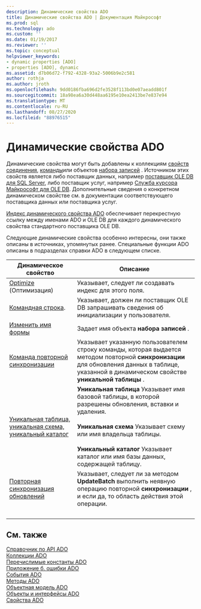 ```yaml
---
description: Динамические свойства ADO
title: Динамические свойства ADO | Документация Майкрософт
ms.prod: sql
ms.technology: ado
ms.custom: ''
ms.date: 01/19/2017
ms.reviewer: ''
ms.topic: conceptual
helpviewer_keywords:
- dynamic properties [ADO]
- properties [ADO], dynamic
ms.assetid: d7b06d72-f792-4328-93a2-5006b9e2c581
author: rothja
ms.author: jroth
ms.openlocfilehash: 9dd0186fba696d2fe3528f113bd0e07aeadd801f
ms.sourcegitcommit: 18a98ea6a30d448aa6195e10ea2413be7e837e94
ms.translationtype: MT
ms.contentlocale: ru-RU
ms.lasthandoff: 08/27/2020
ms.locfileid: "88976515"
---
```

# <a name="ado-dynamic-properties"></a>Динамические свойства ADO
Динамические свойства могут быть добавлены к коллекциям [свойств](./properties-collection-ado.md) [соединения](./connection-object-ado.md), [команды](./command-object-ado.md)или объектов [набора записей](./recordset-object-ado.md) . Источником этих свойств является либо поставщик данных, например [поставщик OLE DB для SQL Server](../../guide/appendixes/microsoft-ole-db-provider-for-sql-server.md), либо поставщик услуг, например [Служба курсора Майкрософт для OLE DB](../../guide/appendixes/microsoft-cursor-service-for-ole-db-ado-service-component.md). Дополнительные сведения о конкретном динамическом свойстве см. в документации соответствующего поставщика данных или поставщика услуг.  
  
 [Индекс динамического свойства ADO](./ado-dynamic-property-index.md) обеспечивает перекрестную ссылку между именами ADO и OLE DB для каждого динамического свойства стандартного поставщика OLE DB.  
  
 Следующие динамические свойства особенно интересны, они также описаны в источниках, упомянутых ранее. Специальные функции ADO описаны в подразделах справки ADO в следующем списке.  
  
|Динамическое свойство|Описание|  
|-|-|  
|[Optimize](./optimize-property-dynamic-ado.md) (Оптимизация)|Указывает, следует ли создавать индекс для этого поля.|  
|[Командная строка](./prompt-property-dynamic-ado.md).|Указывает, должен ли поставщик OLE DB запрашивать сведения об инициализации у пользователя.|  
|[Изменить имя формы](./reshape-name-property-dynamic-ado.md)|Задает имя объекта **набора записей** .|  
|[Команда повторной синхронизации](./resync-command-property-dynamic-ado.md)|Указывает указанную пользователем строку команды, которая выдается методом повторной **синхронизации** для обновления данных в таблице, указанной в динамическом свойстве **уникальной таблицы** .|  
|[Уникальная таблица, уникальная схема, уникальный каталог](./unique-table-unique-schema-unique-catalog-properties-dynamic-ado.md)|**Уникальная таблица** Указывает имя базовой таблицы, в которой разрешены обновления, вставки и удаления.<br /><br /> **Уникальная схема** Указывает схему или имя владельца таблицы.<br /><br /> **Уникальный каталог** Указывает каталог или имя базы данных, содержащей таблицу.|  
|[Повторная синхронизация обновлений](./update-resync-property-dynamic-ado.md)|Указывает, следует ли за методом **UpdateBatch** выполнить неявную операцию повторной **синхронизации** , и если да, то область действия этой операции.|
| &nbsp; | &nbsp; |

## <a name="see-also"></a>См. также  
 [Справочник по API ADO](./ado-api-reference.md)   
 [Коллекции ADO](./ado-collections.md)   
 [Перечислимые константы ADO](./ado-enumerated-constants.md)   
 [Приложение б. ошибки ADO](../../guide/appendixes/appendix-b-ado-errors.md)   
 [События ADO](./ado-events.md)   
 [Методы ADO](./ado-methods.md)   
 [Объектная модель ADO](./ado-object-model.md)   
 [Объекты и интерфейсы ADO](./ado-objects-and-interfaces.md)   
 [Свойства ADO](./ado-properties.md)